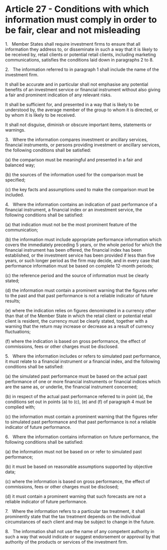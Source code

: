 # Article 27 - Conditions with which information must comply in order to be fair, clear and not misleading


1.   Member States shall require investment firms to ensure that all information they address to, or disseminate in such a way that it is likely to be received by, retail clients or potential retail clients, including marketing communications, satisfies the conditions laid down in paragraphs 2 to 8.

2.   The information referred to in paragraph 1 shall include the name of the investment firm.

It shall be accurate and in particular shall not emphasise any potential benefits of an investment service or financial instrument without also giving a fair and prominent indication of any relevant risks.

It shall be sufficient for, and presented in a way that is likely to be understood by, the average member of the group to whom it is directed, or by whom it is likely to be received.

It shall not disguise, diminish or obscure important items, statements or warnings.

3.   Where the information compares investment or ancillary services, financial instruments, or persons providing investment or ancillary services, the following conditions shall be satisfied:

(a) the comparison must be meaningful and presented in a fair and balanced way;

(b) the sources of the information used for the comparison must be specified;

(c) the key facts and assumptions used to make the comparison must be included.

4.   Where the information contains an indication of past performance of a financial instrument, a financial index or an investment service, the following conditions shall be satisfied:

(a) that indication must not be the most prominent feature of the communication;

(b) the information must include appropriate performance information which covers the immediately preceding 5 years, or the whole period for which the financial instrument has been offered, the financial index has been established, or the investment service has been provided if less than five years, or such longer period as the firm may decide, and in every case that performance information must be based on complete 12-month periods;

(c) the reference period and the source of information must be clearly stated;

(d) the information must contain a prominent warning that the figures refer to the past and that past performance is not a reliable indicator of future results;

(e) where the indication relies on figures denominated in a currency other than that of the Member State in which the retail client or potential retail client is resident, the currency must be clearly stated, together with a warning that the return may increase or decrease as a result of currency fluctuations;

(f) where the indication is based on gross performance, the effect of commissions, fees or other charges must be disclosed.

5.   Where the information includes or refers to simulated past performance, it must relate to a financial instrument or a financial index, and the following conditions shall be satisfied:

(a) the simulated past performance must be based on the actual past performance of one or more financial instruments or financial indices which are the same as, or underlie, the financial instrument concerned;

(b) in respect of the actual past performance referred to in point (a), the conditions set out in points (a) to (c), (e) and (f) of paragraph 4 must be complied with;

(c) the information must contain a prominent warning that the figures refer to simulated past performance and that past performance is not a reliable indicator of future performance.

6.   Where the information contains information on future performance, the following conditions shall be satisfied:

(a) the information must not be based on or refer to simulated past performance;

(b) it must be based on reasonable assumptions supported by objective data;

(c) where the information is based on gross performance, the effect of commissions, fees or other charges must be disclosed;

(d) it must contain a prominent warning that such forecasts are not a reliable indicator of future performance.

7.   Where the information refers to a particular tax treatment, it shall prominently state that the tax treatment depends on the individual circumstances of each client and may be subject to change in the future.

8.   The information shall not use the name of any competent authority in such a way that would indicate or suggest endorsement or approval by that authority of the products or services of the investment firm.
